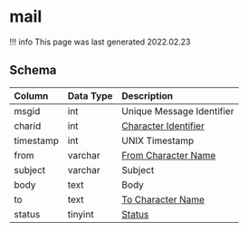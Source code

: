 # mail

!!! info
	This page was last generated 2022.02.23

## Schema

| Column | Data Type | Description |
| :--- | :--- | :--- |
| msgid | int | Unique Message Identifier |
| charid | int | [Character Identifier](character_data.md) |
| timestamp | int | UNIX Timestamp |
| from | varchar | [From Character Name](character_data.md) |
| subject | varchar | Subject |
| body | text | Body |
| to | text | [To Character Name](character_data.md) |
| status | tinyint | [Status](../../../../server/player/status-levels) |

